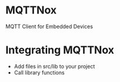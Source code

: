 # MQTTNox

MQTT Client for Embedded Devices


# Integrating MQTTNox

* Add files in src/lib to your project
* Call library functions